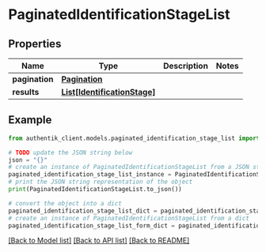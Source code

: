 # PaginatedIdentificationStageList


## Properties

Name | Type | Description | Notes
------------ | ------------- | ------------- | -------------
**pagination** | [**Pagination**](Pagination.md) |  | 
**results** | [**List[IdentificationStage]**](IdentificationStage.md) |  | 

## Example

```python
from authentik_client.models.paginated_identification_stage_list import PaginatedIdentificationStageList

# TODO update the JSON string below
json = "{}"
# create an instance of PaginatedIdentificationStageList from a JSON string
paginated_identification_stage_list_instance = PaginatedIdentificationStageList.from_json(json)
# print the JSON string representation of the object
print(PaginatedIdentificationStageList.to_json())

# convert the object into a dict
paginated_identification_stage_list_dict = paginated_identification_stage_list_instance.to_dict()
# create an instance of PaginatedIdentificationStageList from a dict
paginated_identification_stage_list_form_dict = paginated_identification_stage_list.from_dict(paginated_identification_stage_list_dict)
```
[[Back to Model list]](../README.md#documentation-for-models) [[Back to API list]](../README.md#documentation-for-api-endpoints) [[Back to README]](../README.md)


